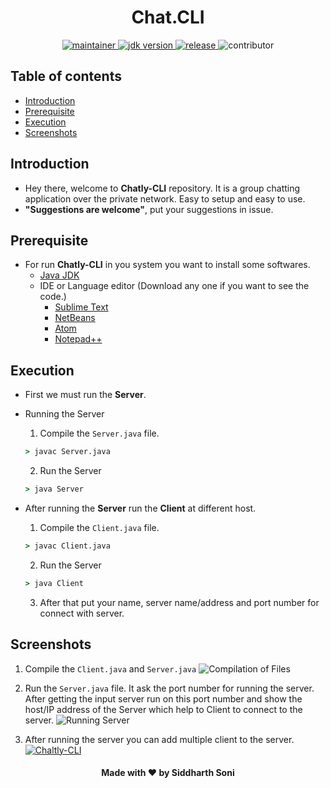 <h1 align="center"> Chat.CLI </h1>

<p align="center">
	<a href="https://github.com/sidsoni59" title="profile">
	<img src="https://img.shields.io/badge/maintainer-sidsoni59-blue" alt="maintainer">
	</a>
	<a href="https://www.oracle.com/in/java/technologies/javase-downloads.html" title="JDK Download">
		<img src="https://img.shields.io/badge/JDK-%3E%3D%20v8-blue" alt="jdk version">
	</a>
	<a href="https://github.com/urvesh254/BST-Visualization/releases">
		<img src="https://img.shields.io/badge/release-1.0.0-blue" alt="release">
	</a>
	<img src="https://img.shields.io/badge/contributor-welcome-brightgreen" alt="contributor">
</p>

## Table of contents

-   [Introduction](#introduction)
-   [Prerequisite](#prerequisite)
-   [Execution](#execution)
-   [Screenshots](#screenshots)

## Introduction

-   Hey there, welcome to **Chatly-CLI** repository. It is a group chatting application over the private network. Easy to setup and easy to use.
-   **"Suggestions are welcome"**, put your suggestions in issue.

## Prerequisite

-   For run **Chatly-CLI** in you system you want to install some softwares.
    -   [Java JDK ](https://www.oracle.com/in/java/technologies/javase-downloads.html "Java JDK")
    -   IDE or Language editor (Download any one if you want to see the code.)
        -   [Sublime Text](https://www.sublimetext.com/ "Sublime Text")
        -   [NetBeans](https://netbeans.org/ "NetBeans IDE")
        -   [Atom](https://atom.io/ "Atom")
        -   [Notepad++](https://notepad-plus-plus.org/downloads/ "Notepad++")

## Execution

-   First we must run the **Server**.
-   Running the Server

    1. Compile the `Server.java` file.

    ```cmd
    > javac Server.java
    ```

    2. Run the Server

    ```cmd
    > java Server
    ```

-   After running the **Server** run the **Client** at different host.
    1.  Compile the `Client.java` file.
    ```cmd
    > javac Client.java
    ```
    2. Run the Server
    ```cmd
    > java Client
    ```
    3. After that put your name, server name/address and port number for connect with server.

## Screenshots

1. Compile the `Client.java` and `Server.java`
   ![Compilation of Files](https://user-images.githubusercontent.com/55116730/107730540-b3052180-6d19-11eb-9c29-48fa7e62969e.png "Compilation of Files")

2. Run the `Server.java` file. It ask the port number for running the server. After getting the input server run on this port number and show the host/IP address of the Server which help to Client to connect to the server.
   ![Running Server](https://user-images.githubusercontent.com/55116730/107730891-94535a80-6d1a-11eb-877f-c49a20c83129.png "Running Server")
3. After running the server you can add multiple client to the server.
   [![Chaltly-CLI](https://user-images.githubusercontent.com/55116730/107732358-290b8780-6d1e-11eb-8655-b5a6e17f9ce4.gif "Chaltly-CLI")](https://youtu.be/US6uyZ7aXIU)

<h4 align="center"> Made with  ❤️  by Siddharth Soni</h4>
